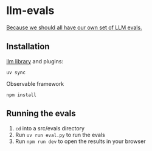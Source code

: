 # llm-evals

[Because we should all have our own set of LLM evals.](https://kschaul.com/post/2025/04/10/2025-04-10-your-own-llm-evals/)

## Installation

[llm library](https://llm.datasette.io/en/stable/) and plugins:

```
uv sync
```

Observable framework
```
npm install
```

## Running the evals

1. `cd` into a src/evals directory
2. Run `uv run eval.py` to run the evals
3. Run `npm run dev` to open the results in your browser

